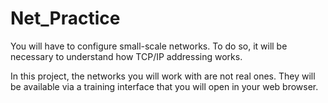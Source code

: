 # Net_Practice
You will have to configure small-scale networks. To do so, it will be necessary to understand how TCP/IP addressing works.

In this project, the networks you will work with are not real ones.
They will be available via a training interface that you will open in
your web browser.
